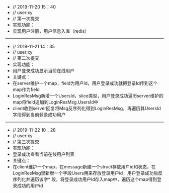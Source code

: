 * // 2019-11-20 15：40 
* // user:xy
* // 第一次提交
* 实现功能：
* 实现用户注册，用户信息入库（redis）

---------------------------------------------------
* // 2019-11-21 14：35 
* // user:xy
* // 第二次提交
* 实现功能：
* 用户登录成功显示当前在线用户
* 关键点：
* 在server维护一个map，field为用户Id，用户登录成功就把登录Id传到这个map作为field
* LoginResMsg新增一个UsersId，slice类型，用户登录成功遍历server维护的map将field追加到LoginResMsg.UsersId中
* client收到server回复将Msg反序列化得到LoginResMsg，再遍历其UsersId字段得到当前登录成功用户

---
* // 2019-11-22 10：28
* // user:xy
* // 第三次提交
* 实现功能：
* 登录成功查看当前在线用户列表
* 关键点：
* 在client维护一个map，在message新建一个struct存放用户id和状态，在LoginResMsg里新增一个字段Users用来存放登录用户id，用户登录成功后反序列化并遍历该字* 段，将登录成功用户Id存入map中，遍历这个map得到登录成功的用户id
